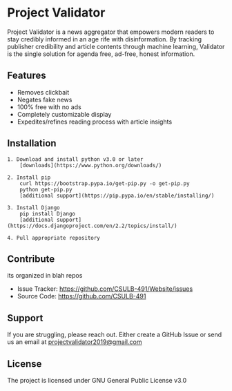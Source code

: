 Project Validator
=================

Project Validator is a news aggregator that empowers modern readers to stay credibly informed in an age rife with disinformation. By tracking publisher credibility and article contents through machine learning, Validator is the single solution for agenda free, ad-free, honest information.


Features
--------

- Removes clickbait 
- Negates fake news
- 100% free with no ads
- Completely customizable display
- Expedites/refines reading process with article insights


Installation
------------
   
    1. Download and install python v3.0 or later
        [downloads](https://www.python.org/downloads/)
    
    2. Install pip
        curl https://bootstrap.pypa.io/get-pip.py -o get-pip.py
        python get-pip.py
        [additional support](https://pip.pypa.io/en/stable/installing/)
    
    3. Install Django
        pip install Django
        [additional support](https://docs.djangoproject.com/en/2.2/topics/install/)
        
    4. Pull appropriate repository


Contribute
----------

its organized in blah repos
- Issue Tracker: https://github.com/CSULB-491/Website/issues
- Source Code: https://github.com/CSULB-491

Support
-------

If you are struggling, please reach out.
Either create a GitHub Issue or send us an email at projectvalidator2019@gmail.com

License
-------

The project is licensed under GNU General Public License v3.0
